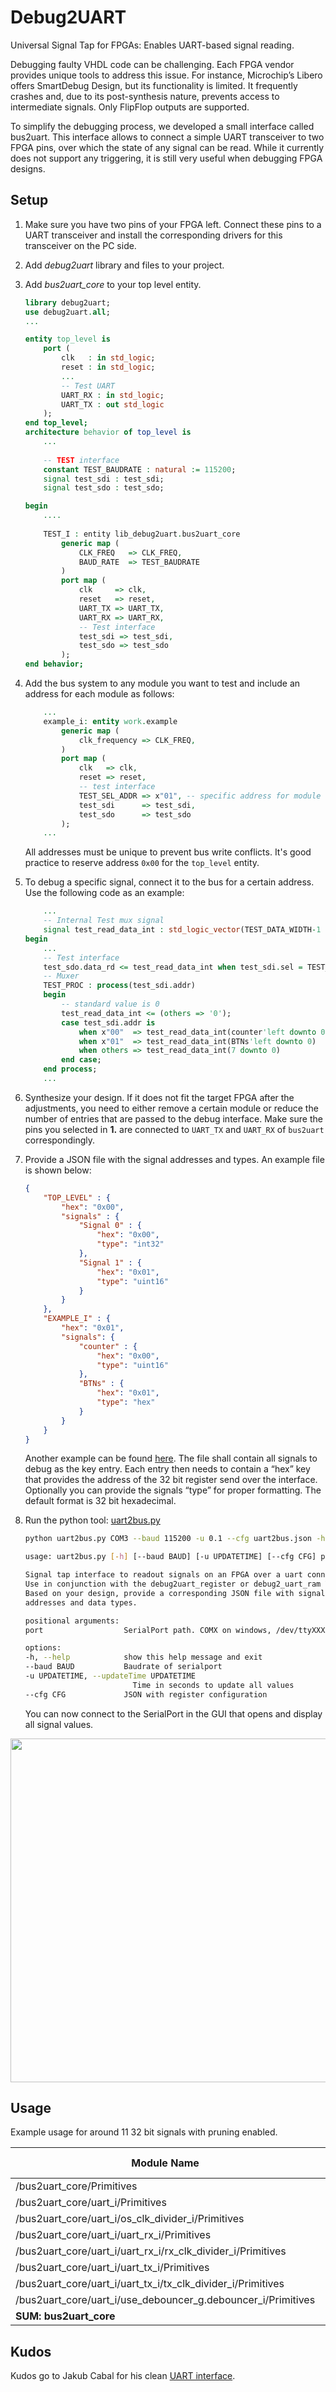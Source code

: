 # Debug2UART

Universal Signal Tap for FPGAs: Enables UART-based signal reading.

Debugging faulty VHDL code can be challenging. Each FPGA vendor provides unique tools to address this issue. For instance, Microchip’s Libero offers SmartDebug Design, but its functionality is limited. It frequently crashes and, due to its post-synthesis nature, prevents access to intermediate signals. Only FlipFlop outputs are supported.

To simplify the debugging process, we developed a small interface called bus2uart. This interface allows to connect a simple UART transceiver to two FPGA pins, over which the state of any signal can be read. While it currently does not support any triggering, it is still very useful when debugging FPGA designs.

## Setup

1. Make sure you have two pins of your FPGA left. Connect these pins to a UART transceiver and install the corresponding drivers for this transceiver on the PC side.

2. Add *debug2uart* library and files to your project.

3. Add *bus2uart_core* to your top level entity.

    ```VHDL
    library debug2uart;
    use debug2uart.all;
    ... 

    entity top_level is
        port (
            clk   : in std_logic;
            reset : in std_logic;
            ...
            -- Test UART
            UART_RX : in std_logic;
            UART_TX : out std_logic
        );
    end top_level;
    architecture behavior of top_level is
        ... 
        
        -- TEST interface
        constant TEST_BAUDRATE : natural := 115200;
        signal test_sdi : test_sdi;
        signal test_sdo : test_sdo;

    begin
        .... 
        
        TEST_I : entity lib_debug2uart.bus2uart_core
            generic map (
                CLK_FREQ   => CLK_FREQ,
                BAUD_RATE  => TEST_BAUDRATE
            )
            port map (
                clk     => clk,
                reset   => reset,
                UART_TX => UART_TX,
                UART_RX => UART_RX,
                -- Test interface
                test_sdi => test_sdi,
                test_sdo => test_sdo
            );
    end behavior;
    ```

4. Add the bus system to any module you want to test and include an address for each module as follows:

    ```VHDL
        ...
        example_i: entity work.example
            generic map (
                clk_frequency => CLK_FREQ,
            )
            port map (
                clk   => clk,
                reset => reset,
                -- test interface
                TEST_SEL_ADDR => x"01", -- specific address for module (could also be a generic)
                test_sdi      => test_sdi,
                test_sdo      => test_sdo
            );
        ...
    ```

    All addresses must be unique to prevent bus write conflicts. It's good practice to reserve address ```0x00``` for the ```top_level``` entity.

5. To debug a specific signal, connect it to the bus for a certain address. Use the following code as an example:

    ```VHDL
        ...
        -- Internal Test mux signal
        signal test_read_data_int : std_logic_vector(TEST_DATA_WIDTH-1 downto 0);
    begin
        ... 
        -- Test interface
        test_sdo.data_rd <= test_read_data_int when test_sdi.sel = TEST_SEL_ADDR else (others => 'Z');
        -- Muxer
        TEST_PROC : process(test_sdi.addr)
        begin
            -- standard value is 0
            test_read_data_int <= (others => '0');
            case test_sdi.addr is
                when x"00"  => test_read_data_int(counter'left downto 0) <= std_logic_vector(counter);
                when x"01"  => test_read_data_int(BTNs'left downto 0)    <= BTNs;
                when others => test_read_data_int(7 downto 0)            <= x"fe";
            end case;
        end process;
        ...
    ```

6. Synthesize your design. If it does not fit the target FPGA after the adjustments, you need to either remove a certain module or reduce the number of entries that are passed to the debug interface. Make sure the pins you selected in **1.** are connected to ```UART_TX``` and ```UART_RX``` of ```bus2uart``` correspondingly.

7. Provide a JSON file with the signal addresses and types. An example file is shown below:

    ```JSON
    {
        "TOP_LEVEL" : {
            "hex": "0x00",
            "signals" : {
                "Signal 0" : {
                    "hex": "0x00",
                    "type": "int32"
                },
                "Signal 1" : {
                    "hex": "0x01",
                    "type": "uint16"
                }
            }
        },
        "EXAMPLE_I" : {
            "hex": "0x01",
            "signals": {
                "counter" : {
                    "hex": "0x00",
                    "type": "uint16"
                },
                "BTNs" : {
                    "hex": "0x01",
                    "type": "hex"
                }
            }
        }
    }
    ```

    Another example can be found [here](software/uart2bus.json).
    The file shall contain all signals to debug as the key entry. Each entry then needs to contain a “hex” key that provides the address of the 32 bit register send over the interface. Optionally you can provide the signals “type” for proper formatting.  The default format is 32 bit hexadecimal.

8. Run the python tool: [uart2bus.py](software/uart2bus.py)  

    ```bash
    python uart2bus.py COM3 --baud 115200 -u 0.1 --cfg uart2bus.json -h

    usage: uart2bus.py [-h] [--baud BAUD] [-u UPDATETIME] [--cfg CFG] port

    Signal tap interface to readout signals on an FPGA over a uart connection.
    Use in conjunction with the debug2uart_register or debug2_uart_ram VHDL module.
    Based on your design, provide a corresponding JSON file with signal names, 
    addresses and data types.

    positional arguments:
    port                  SerialPort path. COMX on windows, /dev/ttyXXX on Unix/Posix systems.

    options:
    -h, --help            show this help message and exit
    --baud BAUD           Baudrate of serialport
    -u UPDATETIME, --updateTime UPDATETIME
                            Time in seconds to update all values
    --cfg CFG             JSON with register configuration
    ```

    You can now connect to the SerialPort in the GUI that opens and display all signal values. 

<p align="center">
<img src="docu/GUI.png" width="550">
</p>

## Usage

Example usage for around 11 32 bit signals with pruning enabled.

| Module Name                                                    | Fabric 4LUT | Fabric DFF |
|----------------------------------------------------------------|-------------|------------|
| /bus2uart_core/Primitives                                      | 142         | 60         |
| /bus2uart_core/uart_i/Primitives                               | 1           | 2          |
| /bus2uart_core/uart_i/os_clk_divider_i/Primitives              | 9           | 6          |
| /bus2uart_core/uart_i/uart_rx_i/Primitives                     | 10          | 14         |
| /bus2uart_core/uart_i/uart_rx_i/rx_clk_divider_i/Primitives    | 6           | 5          |
| /bus2uart_core/uart_i/uart_tx_i/Primitives                     | 22          | 17         |
| /bus2uart_core/uart_i/uart_tx_i/tx_clk_divider_i/Primitives    | 7           | 5          |
| /bus2uart_core/uart_i/use_debouncer_g.debouncer_i/Primitives   | 3           | 4          |
| **SUM: bus2uart_core**                                         | **200**     | **113**    |

## Kudos

Kudos go to Jakub Cabal for his clean [UART interface](https://github.com/jakubcabal/uart-for-fpga).
